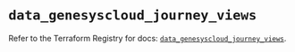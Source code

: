 # `data_genesyscloud_journey_views`

Refer to the Terraform Registry for docs: [`data_genesyscloud_journey_views`](https://registry.terraform.io/providers/mypurecloud/genesyscloud/1.70.0/docs/data-sources/journey_views).
